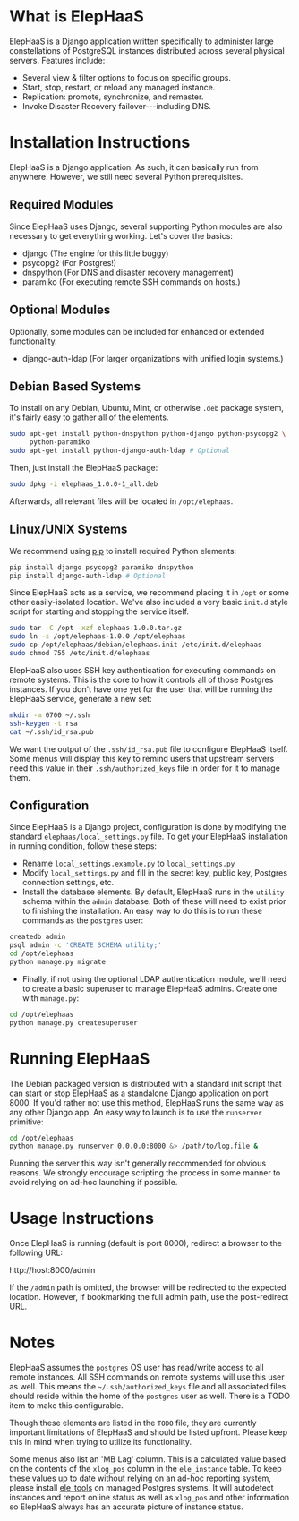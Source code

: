 What is ElepHaaS
================

ElepHaaS is a Django application written specifically to administer large constellations of PostgreSQL instances distributed across several physical servers. Features include:

* Several view & filter options to focus on specific groups.
* Start, stop, restart, or reload any managed instance.
* Replication: promote, synchronize, and remaster.
* Invoke Disaster Recovery failover---including DNS.


Installation Instructions
=========================

ElepHaaS is a Django application. As such, it can basically run from anywhere. However, we still need several Python prerequisites.


Required Modules
----------------

Since ElepHaaS uses Django, several supporting Python modules are also necessary to get everything working. Let's cover the basics:

* django (The engine for this little buggy)
* psycopg2 (For Postgres!)
* dnspython (For DNS and disaster recovery management)
* paramiko (For executing remote SSH commands on hosts.)


Optional Modules
----------------

Optionally, some modules can be included for enhanced or extended functionality.

* django-auth-ldap (For larger organizations with unified login systems.)


Debian Based Systems
--------------------

To install on any Debian, Ubuntu, Mint, or otherwise `.deb` package system, it's fairly easy to gather all of the elements.

```bash
sudo apt-get install python-dnspython python-django python-psycopg2 \
     python-paramiko
sudo apt-get install python-django-auth-ldap # Optional
```

Then, just install the ElepHaaS package:

```bash
sudo dpkg -i elephaas_1.0.0-1_all.deb
```

Afterwards, all relevant files will be located in `/opt/elephaas`.


Linux/UNIX Systems
------------------

We recommend using [pip](https://pypi.python.org/pypi/pip) to install required Python elements:

```bash
pip install django psycopg2 paramiko dnspython
pip install django-auth-ldap # Optional
```

Since ElepHaaS acts as a service, we recommend placing it in `/opt` or some other easily-isolated location. We've also included a very basic `init.d` style script for starting and stopping the service itself.

```bash
sudo tar -C /opt -xzf elephaas-1.0.0.tar.gz
sudo ln -s /opt/elephaas-1.0.0 /opt/elephaas
sudo cp /opt/elephaas/debian/elephaas.init /etc/init.d/elephaas
sudo chmod 755 /etc/init.d/elephaas
```

ElepHaaS also uses SSH key authentication for executing commands on remote systems. This is the core to how it controls all of those Postgres instances. If you don't have one yet for the user that will be running the ElepHaaS service, generate a new set:

```bash
mkdir -m 0700 ~/.ssh
ssh-keygen -t rsa
cat ~/.ssh/id_rsa.pub
```

We want the output of the `.ssh/id_rsa.pub` file to configure ElepHaaS itself. Some menus will display this key to remind users that upstream servers need this value in their `.ssh/authorized_keys` file in order for it to manage them.


Configuration
-------------

Since ElepHaaS is a Django project, configuration is done by modifying the standard `elephaas/local_settings.py` file. To get your ElepHaaS installation in running condition, follow these steps:

* Rename `local_settings.example.py` to `local_settings.py`
* Modify `local_settings.py` and fill in the secret key, public key, Postgres connection settings, etc.
* Install the database elements. By default, ElepHaaS runs in the `utility` schema within the `admin` database. Both of these will need to exist prior to finishing the installation. An easy way to do this is to run these commands as the `postgres` user:

 ```bash
 createdb admin
 psql admin -c 'CREATE SCHEMA utility;'
 cd /opt/elephaas
 python manage.py migrate
 ```
* Finally, if not using the optional LDAP authentication module, we'll need to create a basic superuser to manage ElepHaaS admins. Create one with `manage.py`:

 ```bash
 cd /opt/elephaas
 python manage.py createsuperuser
 ```


Running ElepHaaS
================

The Debian packaged version is distributed with a standard init script that can start or stop ElepHaaS as a standalone Django application on port 8000. If you'd rather not use this method, ElepHaaS runs the same way as any other Django app. An easy way to launch is to use the `runserver` primitive:

```bash
cd /opt/elephaas
python manage.py runserver 0.0.0.0:8000 &> /path/to/log.file &
```

Running the server this way isn't generally recommended for obvious reasons. We strongly encourage scripting the process in some manner to avoid relying on ad-hoc launching if possible.


Usage Instructions
==================

Once ElepHaaS is running (default is port 8000), redirect a browser to the following URL:

http://host:8000/admin

If the `/admin` path is omitted, the browser will be redirected to the expected location. However, if bookmarking the full admin path, use the post-redirect URL.


Notes
=====

ElepHaaS assumes the `postgres` OS user has read/write access to all remote instances. All SSH commands on remote systems will use this user as well. This means the `~/.ssh/authorized_keys` file and all associated files should reside within the home of the `postgres` user as well. There is a TODO item to make this configurable.

Though these elements are listed in the `TODO` file, they are currently important limitations of ElepHaaS and should be listed upfront. Please keep this in mind when trying to utilize its functionality.

Some menus also list an 'MB Lag' column. This is a calculated value based on the contents of the `xlog_pos` column in the `ele_instance` table. To keep these values up to date without relying on an ad-hoc reporting system, please install [ele_tools](https://github.com/peak6/ele_tools) on managed Postgres systems. It will autodetect instances and report online status as well as `xlog_pos` and other information so ElepHaaS always has an accurate picture of instance status.

